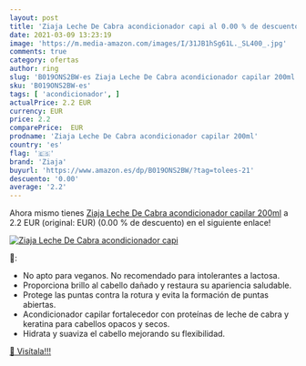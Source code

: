 ```yaml
---
layout: post
title: 'Ziaja Leche De Cabra acondicionador capi al 0.00 % de descuento'
date: 2021-03-09 13:23:19
image: 'https://m.media-amazon.com/images/I/31JB1hSg61L._SL400_.jpg'
comments: true
category: ofertas
author: ring
slug: 'B019ONS2BW-es Ziaja Leche De Cabra acondicionador capilar 200ml'
sku: 'B019ONS2BW-es'
tags: [ 'acondicionador', ]
actualPrice: 2.2 EUR
currency: EUR
price: 2.2
comparePrice:  EUR
prodname: 'Ziaja Leche De Cabra acondicionador capilar 200ml'
country: 'es'
flag: '🇪🇸'
brand: 'Ziaja'
buyurl: 'https://www.amazon.es/dp/B019ONS2BW/?tag=tolees-21'
descuento: '0.00'
average: '2.2'
---
```


Ahora mismo tienes [Ziaja Leche De Cabra acondicionador capilar 200ml](https://www.amazon.es/dp/B019ONS2BW/?tag=tolees-21) a 2.2 EUR (original:  EUR) (0.00 %  de descuento) en el siguiente enlace!

[![Ziaja Leche De Cabra acondicionador capi](https://m.media-amazon.com/images/I/31JB1hSg61L._SL400_.jpg)](https://www.amazon.es/dp/B019ONS2BW/?tag=tolees-21)

🔎:

- No apto para veganos. No recomendado para intolerantes a lactosa.
- Proporciona brillo al cabello dañado y restaura su apariencia saludable.
- Protege las puntas contra la rotura y evita la formación de puntas abiertas.
- Acondicionador capilar fortalecedor con proteínas de leche de cabra y keratina para cabellos opacos y secos.
- Hidrata y suaviza el cabello mejorando su flexibilidad.

[🛒 Visítala!!!](https://www.amazon.es/dp/B019ONS2BW/?tag=tolees-21)
